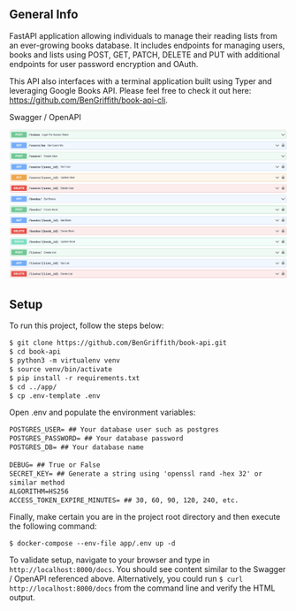 ## General Info

FastAPI application allowing individuals to manage their reading lists from an ever-growing books database. It includes endpoints for managing users, books and lists using POST, GET, PATCH, DELETE and PUT with additional endpoints for user password encryption and OAuth.

This API also interfaces with a terminal application built using Typer and leveraging Google Books API. Please feel free to check it out here: https://github.com/BenGriffith/book-api-cli.

Swagger / OpenAPI

![Swagger](images/swagger.png "Swagger / OpenAPI")

## Setup
To run this project, follow the steps below:
```
$ git clone https://github.com/BenGriffith/book-api.git
$ cd book-api
$ python3 -m virtualenv venv
$ source venv/bin/activate
$ pip install -r requirements.txt
$ cd ../app/
$ cp .env-template .env
```

Open .env and populate the environment variables:
```
POSTGRES_USER= ## Your database user such as postgres
POSTGRES_PASSWORD= ## Your database password
POSTGRES_DB= ## Your database name

DEBUG= ## True or False
SECRET_KEY= ## Generate a string using 'openssl rand -hex 32' or similar method
ALGORITHM=HS256
ACCESS_TOKEN_EXPIRE_MINUTES= ## 30, 60, 90, 120, 240, etc.
```

Finally, make certain you are in the project root directory and then execute the following command:
```
$ docker-compose --env-file app/.env up -d
```

To validate setup, navigate to your browser and type in `http://localhost:8000/docs`. You should see content similar to the Swagger / OpenAPI referenced above. Alternatively, you could run `$ curl http://localhost:8000/docs` from the command line and verify the HTML output.